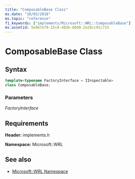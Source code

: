 ```yaml
---
title: "ComposableBase Class"
ms.date: "10/03/2018"
ms.topic: "reference"
f1_keywords: ["implements/Microsoft::WRL::ComposableBase"]
ms.assetid: 5e967ef9-15c8-483b-b0d0-2e28cc91c715
---
```

# ComposableBase Class

## Syntax

```cpp
template<typename FactoryInterface = IInspectable>
class ComposableBase;
```

### Parameters

*FactoryInterface*

## Requirements

**Header:** implements.h

**Namespace:** Microsoft::WRL

## See also

- [Microsoft::WRL Namespace](microsoft-wrl-namespace.md)
